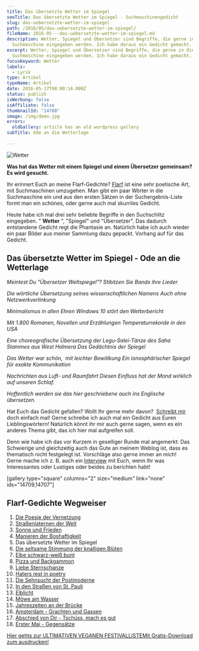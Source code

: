```yaml
---
title: Das übersetzte Wetter im Spiegel
seoTitle: Das übersetzte Wetter im Spiegel - Suchmaschinengedicht
slug: das-uebersetzte-wetter-im-spiegel
path: /2016/05/das-uebersetzte-wetter-im-spiegel/
fileName: 2016-05---das-uebersetzte-wetter-im-spiegel.md
description: Wetter, Spiegel und Übersetzer sind Begriffe, die gerne in die
  Suchmaschine eingegeben werden. Ich habe daraus ein Gedicht gemacht.
excerpt: Wetter, Spiegel und Übersetzer sind Begriffe, die gerne in die
  Suchmaschine eingegeben werden. Ich habe daraus ein Gedicht gemacht.
focusKeyword: Wetter
labels:
  - Lyrik
type: Artikel
typeName: Artikel
date: 2016-05-17T08:00:14.000Z
status: publish
isWerbung: false
isAffiliate: false
thumbnailId: "14708"
image: /img/demo.jpg
errors:
  oldGallery: article has an old wordpress gallery
subTitle: Ode an die Wetterlage
  
---
```


![Wetter](http://cardamonchai.com/wp-content/uploads/2016/05/22555934110_718c3aecdf_z.jpg)

**Was hat das Wetter mit einem Spiegel und einem Übersetzer gemeinsam? Es wird
gesucht.**

Ihr erinnert Euch an meine Flarf-Gedichte?
[Flarf](/2016/03/flarf-inspiration-aus-dem-internet-die-poesie-der-vernetzung/)
ist eine sehr poetische Art, mit Suchmaschinen umzugehen. Man gibt ein paar
Wörter in die Suchmaschine ein und aus den ersten Sätzen in der
Suchergebnis-Liste formt man ein schönes, oder gerne auch mal skurriles Gedicht.

Heute habe ich mal drei sehr beliebte Begriffe in den Suchschlitz eingegeben. "
**Wetter** ", "Spiegel" und "Übersetzer". Das dadurch entstandene Gedicht regt
die Phantasie an. Natürlich habe ich auch wieder ein paar Bilder aus meiner
Sammlung dazu gepackt. Vorhang auf für das Gedicht.

## **Das übersetzte Wetter im Spiegel - Ode an die Wetterlage**

_Meintest Du "Übersetzer Weltspiegel"? Stibitzen Sie Bands ihre Lieder_

_Die wörtliche Übersetzung seines wissenschaftlichen Namens Auch ohne
Netzwerkverlinkung_

_Minimalismus in allen Ehren_ _Windows 10 stört den Wetterbericht_

_Mit 1.800 Romanen, Novellen und Erzählungen_ _Temperaturrekorde in den USA_

_Eine choreografische Übersetzung der Legu-Salei-Tänze des Saha Stammes aus West
Halmera_ _Das Gedächtnis der Spiegel_

_Das Wetter war schön,  mit leichter Bewölkung_ _Ein ionosphärischer Spiegel für
exakte Kommunikation_

_Nachrichten aus Luft- und Raumfahrt_ _Diesen Einfluss hat der Mond wirklich auf
unseren Schlaf._

_Hoffentlich werden sie das hier geschriebene auch ins Englische übersetzen._

Hat Euch das Gedicht gefallen? Wollt Ihr gerne mehr davon? 
[Schreibt mir](mailto:info@cardamonchai.com) doch einfach mal! Gerne schreibe
ich auch mal ein Gedicht aus Euren Lieblingswörtern! Natürlich könnt ihr mir
auch gerne sagen, wenn es ein anderes Thema gibt, das ich hier mal aufgreifen
soll.

Denn wie habe ich das vor Kurzem in geselliger Runde mal angemerkt: Das
Schwierige und gleichzeitig auch das Gute an meinem Weblog ist, dass es
thematisch nicht festgelegt ist. Vorschläge also gerne immer an mich! Gerne
mache ich z. B. auch ein [Interview](/category/bleistift-2-0/interview/) mit
Euch, wenn Ihr was Interessantes oder Lustiges oder beides zu berichten habt!

[gallery type="square" columns="2" size="medium" link="none" ids="14709,14707"]

## Flarf-Gedichte Wegweiser

1.  [Die Poesie der Vernetzung](/2016/03/flarf-inspiration-aus-dem-internet-die-poesie-der-vernetzung/)
1.  [Straßenlaternen der Welt](/2016/03/strassenlaternen-der-welt-eine-romantische-bildergalerie/)
1.  [Sonne und Frieden](/2016/03/sonne-und-frieden/)
1.  [Manieren der Boshaftigkeit](/2016/04/manieren-der-boshaftigkeit/)
1.  Das übersetzte Wetter im Spiegel
1.  [Die seltsame Stimmung der knalligen Blüten](/2016/10/die-seltsame-stimmung-der-knalligen-blueten/)
1.  [Elbe schwarz-weiß bunt](/2017/01/elbe-schwarz-weiss-bunt-bildergalerie-mit-flarfgedicht/)
1.  [Pizza und Backgammon](/2017/01/drei-koenige/)
1.  [Liebe Sternschanze](/2017/01/liebe-sternschanze/)
1.  [Haters rest in poetry](/2017/02/haters-rest-in-poetry/)
1.  [Die Sehnsucht der Postmoderne](/2017/02/die-sehnsucht-der-postmoderne/)
1.  [In den Straßen von St. Pauli](/2017/02/dauerregen-stpauli/)
1.  [Elblicht](/2018/01/elblicht-flarfgedicht-zum-jahresanfang/)
1.  [Möwe am Wasser](/2018/01/moewe-am-wasser/)
1.  [Jahreszeiten an der Brücke](/2018/02/ein-fleet-im-verlauf-der-jahreszeiten/)
1.  [Amsterdam - Grachten und Gassen](/2018/03/amsterdam/)
1.  [Abschied von Dir - Tschüss, mach es gut](/2018/04/abschied-von-dir/)
1.  [Erster Mai - Gegensätze](/2018/05/erster-mai-gegensaetze/)

[Hier gehts zur ULTIMATIVEN VEGANEN FESTIVALLISTEMit Gratis-Download zum ausdrucken!](/2015/03/die-ultimative-vegane-festivalliste)

  